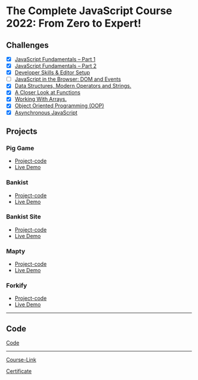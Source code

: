 # The Complete JavaScript Course 2022: From Zero to Expert!

## Challenges

- [x] [JavaScript Fundamentals – Part 1 ](./Challenges/JavaScript%20Fundamentals%20%E2%80%93%20Part%201/)
- [x] [JavaScript Fundamentals – Part 2](./Challenges/JavaScript%20Fundamentals%20%E2%80%93%20Part%202/)
- [x] [Developer Skills & Editor Setup ](./Challenges/Developer%20Skills%20%26%20Editor%20Setup/)
- [ ] [JavaScript in the Browser: DOM and Events](./Challenges/JavaScript%20in%20the%20Browser%20DOM%20and%20Events/)
- [x] [Data Structures, Modern Operators and Strings.](./Challenges/Data%20Structures%2C%20Modern%20Operators%20and%20Strings/)
- [x] [A Closer Look at Functions](./Challenges/A%20Closer%20Look%20at%20Functions/)
- [x] [Working With Arrays.](./Challenges/Working%20With%20Arrays/)
- [x] [Object Oriented Programming (OOP)](<./Challenges/Object%20Oriented%20Programming%20(OOP)/>)
- [x] [Asynchronous JavaScript](./Challenges/Asynchronous%20JavaScript/)

## Projects

### Pig Game

- [Project-code](./Projects/Pig-Game)
- [Live Demo](https://guessmynumber-game-turki.netlify.app/)

### Bankist

- [Project-code](./Projects/Bankist)
- [Live Demo](https://bankist-app-turki.netlify.app/)

### Bankist Site

- [Project-code](./Projects/Bankist-Site)
- [Live Demo](https://bankist-site-turki.netlify.app/)

### Mapty

- [Project-code](./Projects/Mapty)
- [Live Demo](https://mapty-app-turki.netlify.app/)

### Forkify

- [Project-code](./Projects/Forkify)
- [Live Demo](https://forkify-app-turki.netlify.app/)

---

## Code

[Code](Code)

---

[Course-Link](https://www.udemy.com/course/the-complete-javascript-course/)<br>

[Certificate](https://www.udemy.com/certificate/UC-44e8bf77-5fda-4e00-bb85-308cadc3a659)
